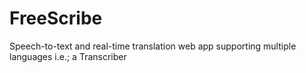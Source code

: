 # FreeScribe
Speech-to-text and real-time translation web app supporting multiple languages i.e.; a Transcriber
